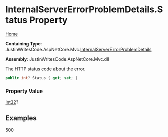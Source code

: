 # InternalServerErrorProblemDetails\.Status Property

[Home](../../../README.md)

**Containing Type**: JustinWritesCode\.AspNetCore\.Mvc\.[InternalServerErrorProblemDetails](../README.md)

**Assembly**: JustinWritesCode\.AspNetCore\.Mvc\.dll

  
The HTTP status code about the error\.

```csharp
public int? Status { get; set; }
```

### Property Value

[Int32](https://docs.microsoft.com/en-us/dotnet/api/system.int32)?

## Examples

500